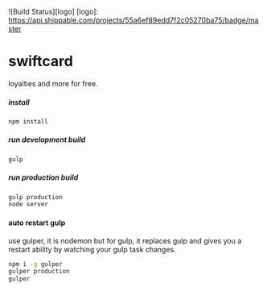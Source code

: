 ![Build Status][logo]
[logo]: https://api.shippable.com/projects/55a6ef89edd7f2c05270ba75/badge/master
# swiftcard
loyalties and more for free.

##### install
```sh
npm install
```

##### run development build
```sh
gulp
```

##### run production build
```sh
gulp production
node server
```

#### auto restart gulp
use gulper, it is nodemon but for gulp, it replaces gulp and gives you a restart ability by watching your gulp task changes.
```sh
npm i -g gulper
gulper production
gulper
```
